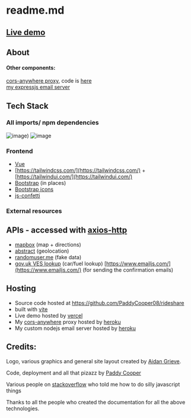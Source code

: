 # readme.md

## [Live demo](https://rideshare-finder.vercel.app/)

## About
#### Other components:
[cors-anywhere proxy](https://infinite-eyrie-32849.herokuapp.com), code is [here](https://github.com/Rob--W/cors-anywhere) \
[my expressjs email server](https://github.com/PaddyCooper08/emailServer)

## Tech Stack

### All imports/ npm dependencies
![image)](https://i.imgur.com/9iVJ1N4.png)
![image](https://i.imgur.com/cJvzPdT.png)




### Frontend

- [Vue](http://vuejs.org)
- [https://tailwindcss.com/](https://tailwindcss.com/) + [https://tailwindui.com/](https://tailwindui.com/)
- [Bootstrap](https://getbootstrap.com/) (in places)
- [Bootstrap icons](https://icons.getbootstrap.com/)
- [js-confetti](https://www.npmjs.com/package/js-confetti)

### External resources

##  APIs - accessed with [axios-http](https://axios-http.com/)
  - [mapbox](http://mapbox.com) (map + directions)
  - [abstract](https://www.abstractapi.com/) (geolocation)
  - [randomuser.me](http://randomuser.me) (fake data)
  - [gov.uk VES lookup](https://developer-portal.driver-vehicle-licensing.api.gov.uk/apis/vehicle-enquiry-service/vehicle-enquiry-service-description.html#vehicle-enquiry-service-api) (car/fuel lookup)
  [https://www.emailjs.com/](https://www.emailjs.com/) (for sending the confirmation emails)
## Hosting
  - Source code hosted at https://github.com/PaddyCooper08/rideshare
  - built with [vite](http://vitejs.dev)
  - Live demo hosted by [vercel](https://vercel.com/dashboard)
  - My [cors-anywhere](https://github.com/Rob--W/cors-anywhere) proxy hosted by [heroku](https://www.heroku.com)
  - My custom nodejs email server hosted by [heroku](https://www.heroku.com)

## Credits:

Logo, various graphics and general site layout created by [Aidan Grieve](mailto:1220@rgsg.co.uk).

Code, deployment and all that pizazz by [Paddy Cooper](http://github.com/paddycooper08)

Various people on [stackoverflow](http://stackoverflow.com) who told me how to do silly javascript things

Thanks to all the people who created the documentation for all the above technologies.
